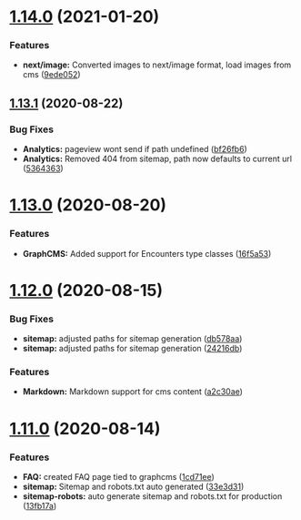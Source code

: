 # [1.14.0](https://github.com/justin-elias/bckstudio-on-zeitnow/compare/v1.13.1...v1.14.0) (2021-01-20)


### Features

* **next/image:** Converted images to next/image format, load images from cms ([9ede052](https://github.com/justin-elias/bckstudio-on-zeitnow/commit/9ede05243804cd8829baecf9f3472d955c9478b0))



## [1.13.1](https://github.com/justin-elias/bckstudio-on-zeitnow/compare/v1.13.0...v1.13.1) (2020-08-22)


### Bug Fixes

* **Analytics:** pageview wont send if path undefined ([bf26fb6](https://github.com/justin-elias/bckstudio-on-zeitnow/commit/bf26fb6f4a21f5a82aac76cb377bc85313691b3a))
* **Analytics:** Removed 404 from sitemap, path now defaults to current url ([5364363](https://github.com/justin-elias/bckstudio-on-zeitnow/commit/536436394c7f2fcc4323ed2260d18622d1f97e80))



# [1.13.0](https://github.com/justin-elias/bckstudio-on-zeitnow/compare/v1.12.0...v1.13.0) (2020-08-20)


### Features

* **GraphCMS:** Added support for Encounters type classes ([16f5a53](https://github.com/justin-elias/bckstudio-on-zeitnow/commit/16f5a536885c4e319a23d811b4ef5c520e6430e5))



# [1.12.0](https://github.com/justin-elias/bckstudio-on-zeitnow/compare/v1.11.0...v1.12.0) (2020-08-15)


### Bug Fixes

* **sitemap:** adjusted paths for sitemap generation ([db578aa](https://github.com/justin-elias/bckstudio-on-zeitnow/commit/db578aa1d9816a27413a71d6cd77b91a3a7e2a37))
* **sitemap:** adjusted paths for sitemap generation ([24216db](https://github.com/justin-elias/bckstudio-on-zeitnow/commit/24216db401f5a3536235978a15f9f77cf31cce5f))


### Features

* **Markdown:** Markdown support for cms content ([a2c30ae](https://github.com/justin-elias/bckstudio-on-zeitnow/commit/a2c30ae6fff2d53c8db8b0f2207491d82f2758d4))



# [1.11.0](https://github.com/justin-elias/bckstudio-on-zeitnow/compare/v1.10.0...v1.11.0) (2020-08-14)


### Features

* **FAQ:** created FAQ page tied to graphcms ([1cd71ee](https://github.com/justin-elias/bckstudio-on-zeitnow/commit/1cd71ee9dd7818220a7fa903dec47900eaa9ec78))
* **sitemap:** Sitemap and robots.txt auto generated ([33e3d31](https://github.com/justin-elias/bckstudio-on-zeitnow/commit/33e3d31e76525f2215dc13a6a7208dd301ac9c7f))
* **sitemap-robots:** auto generate sitemap and robots.txt for production ([13fb17a](https://github.com/justin-elias/bckstudio-on-zeitnow/commit/13fb17a1d2ce19d360b40ec3a64c4d994b530fff))



